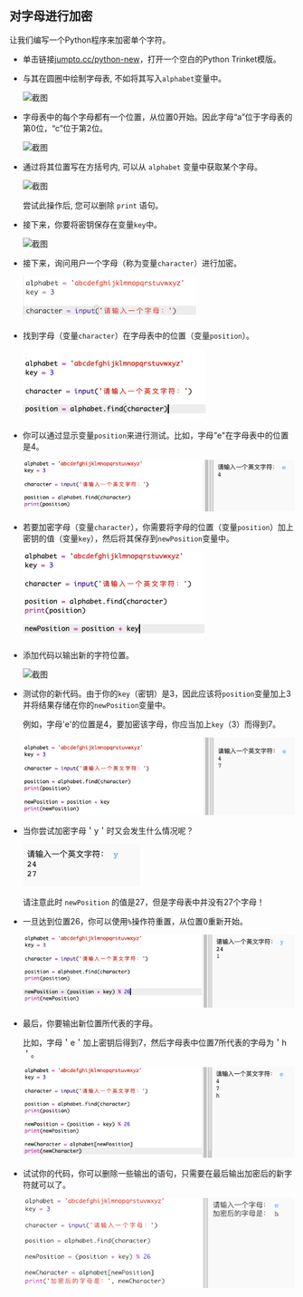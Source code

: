 ## 对字母进行加密

让我们编写一个Python程序来加密单个字符。

+ 单击链接<a href="http://jumpto.cc/python-new" target="_blank">jumpto.cc/python-new</a>，打开一个空白的Python Trinket模版。

+ 与其在圆圈中绘制字母表, 不如将其写入`alphabet`变量中。
    
    ![截图](images/messages-alphabet.png)

+ 字母表中的每个字母都有一个位置，从位置0开始。因此字母“a”位于字母表的第0位，“c”位于第2位。
    
    ![截图](images/messages-array.png)

+ 通过将其位置写在方括号内, 可以从 `alphabet` 变量中获取某个字母。
    
    ![截图](images/messages-alphabet-array.png)
    
    尝试此操作后, 您可以删除 `print` 语句。

+ 接下来，你要将密钥保存在变量`key`中。
    
    ![截图](images/messages-key.png)

+ 接下来，询问用户一个字母（称为变量`character`）进行加密。
    
    ![截图](images/messages-character.png)

+ 找到字母（变量`character`）在字母表中的位置（变量`position`）。
    
    ![截图](images/messages-position.png)

+ 你可以通过显示变量`position`来进行测试。比如，字母”e"在字母表中的位置是4。
    
    ![截图](images/messages-position-test.png)

+ 若要加密字母（变量`character`），你需要将字母的位置（变量`position`）加上密钥的值（变量`key`），然后将其保存到`newPosition`变量中。
    
    ![截图](images/messages-newposition.png)

+ 添加代码以输出新的字符位置。
    
    ![截图](images/messages-newposition-print.png)

+ 测试你的新代码。由于你的`key`（密钥）是3，因此应该将`position`变量加上3并将结果存储在你的`newPosition`变量中。
    
    例如，字母'e'的位置是4，要加密该字母，你应当加上`key`（3）而得到7。
    
    ![截图](images/messages-newposition-test.png)

+ 当你尝试加密字母＇y＇时又会发生什么情况呢？
    
    ![截图](images/messages-modulus-bug.png)
    
    请注意此时 `newPosition` 的值是27，但是字母表中并没有27个字母！

+ 一旦达到位置26，你可以使用`%`操作符重置，从位置0重新开始。
    
    ![截图](images/messages-modulus.png)

+ 最后，你要输出新位置所代表的字母。
    
    比如，字母＇e＇加上密钥后得到7，然后字母表中位置7所代表的字母为＇h＇。
    
    ![截图](images/messages-newcharacter.png)

+ 试试你的代码，你可以删除一些输出的语句，只需要在最后输出加密后的新字符就可以了。
    
    ![截图](images/messages-enc-test.png)